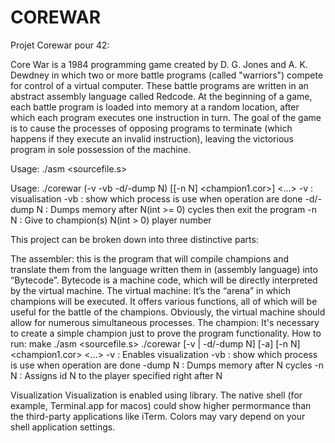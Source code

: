# COREWAR

Projet Corewar pour 42:

Core War is a 1984 programming game created by D. G. Jones and A. K. Dewdney in which two or more battle programs (called "warriors") compete for control of a virtual computer. These battle programs are written in an abstract assembly language called Redcode.
At the beginning of a game, each battle program is loaded into memory at a random location, after which each program executes one instruction in turn. The goal of the game is to cause the processes of opposing programs to terminate (which happens if they execute an invalid instruction), leaving the victorious program in sole possession of the machine.

Usage: ./asm <sourcefile.s>

Usage: ./corewar (-v -vb -d/-dump N) [[-n N] <champion1.cor>] <...>
	-v		: visualisation
	-vb		: show which process is use when operation are done
	-d/-dump N	: Dumps memory after N(int >= 0) cycles then exit the program
	-n N		: Give to champion(s) N(int > 0) player number

This project can be broken down into three distinctive parts:

The assembler: this is the program that will compile champions and translate them from the language written them in (assembly language) into “Bytecode”. Bytecode is a machine code, which will be directly interpreted by the virtual machine.
The virtual machine: It’s the “arena” in which champions will be executed. It offers various functions, all of which will be useful for the battle of the champions. Obviously, the virtual machine should allow for numerous simultaneous processes.
The champion: It's necessary to create a simple champion just to prove the program functionality.
How to run:
make
./asm <sourcefile.s>
./corewar [-v | -d/-dump N] [-a] [-n N] <champion1.cor> <...>
-v : Enables visualization
-vb : show which process is use when operation are done
-dump N : Dumps memory after N cycles
-n N : Assigns id N to the player specified right after N

Visualization
Visualization is enabled using library. The native shell (for example, Terminal.app for macos) could show higher permormance than the third-party applications like iTerm. Colors may vary depend on your shell application settings.
